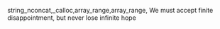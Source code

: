 string_nconcat,_calloc,array_range,array_range, We must accept finite disappointment, but never lose infinite hope

